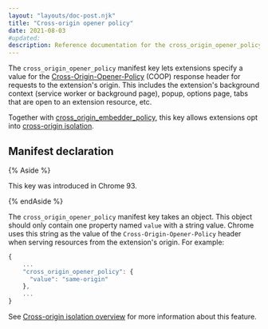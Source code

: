 ```yaml
---
layout: "layouts/doc-post.njk"
title: "Cross-origin opener policy"
date: 2021-08-03
#updated:
description: Reference documentation for the cross_origin_opener_policy property of manifest.json.
---
```


The `cross_origin_opener_policy` manifest key lets extensions specify a value for the
[Cross-Origin-Opener-Policy][mdn-coop] (COOP) response header for requests to the extension's
origin. This includes the extension's background context (service worker or background page), popup,
options page, tabs that are open to an extension resource, etc.

Together with [cross_origin_embedder_policy][doc-coep], this key allows extensions opt into
[cross-origin isolation][doc-coi].

## Manifest declaration

{% Aside %}

This key was introduced in Chrome 93.

{% endAside %}

The `cross_origin_opener_policy` manifest key takes an object. This object should only contain one
property named `value` with a string value. Chrome uses this string as the value of the
`Cross-Origin-Opener-Policy` header when serving resources from the extension's origin. For example:

```js
{
    ...
    "cross_origin_opener_policy": {
      "value": "same-origin"
    },
    ...
}
```

See [Cross-origin isolation overview][doc-coi] for more information about this feature.

[doc-coep]: /docs/extensions/mv2/manifest/cross_origin_embedder_policy/
[doc-coi]: /docs/extensions/mv2/cross-origin-isolation/
[mdn-coop]: https://developer.mozilla.org/en-US/docs/Web/HTTP/Headers/Cross-Origin-Opener-Policy
